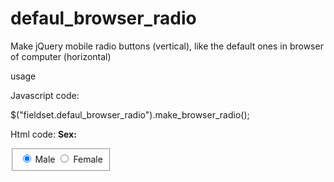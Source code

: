 defaul_browser_radio
====================

Make jQuery mobile radio buttons (vertical),  like the default ones in browser of computer (horizontal)

usage 

Javascript code:

$("fieldset.defaul_browser_radio").make_browser_radio();

Html code:
                    <b>Sex:</b>&nbsp;
                    <fieldset class='defaul_browser_radio' style='float:left' >
                     <input type="radio" name="gender" id="radiogender1" value="1" checked="checked">
                     <label for="radiogender1">Male</label>
                     <input type="radio" name="gender" id="radiogender2" value="2">
                     <label for="radiogender2">Female</label>
                     </fieldset>
